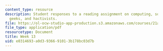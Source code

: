 ```yaml
---
content_type: resource
description: Student responses to a reading assignment on computing, social movements,
  geeks, and hactivists.
file: https://ol-ocw-studio-app-production.s3.amazonaws.com/courses/21a-850j-the-anthropology-of-cybercultures-spring-2009/e0314693a0d3936691013b178bc03d7b_MIT21A_850Js09_week13.pdf
file_type: application/pdf
resourcetype: Document
title: Week 13
uid: e0314693-a0d3-9366-9101-3b178bc03d7b
---
```

